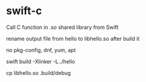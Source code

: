 # swift-c

Call C function in .so shared library from Swift

rename output file from hello to libhello.so after build it

no pkg-config, dnf, yum, apt

swift build -Xlinker -L../hello

cp libhello.so .build/debug

